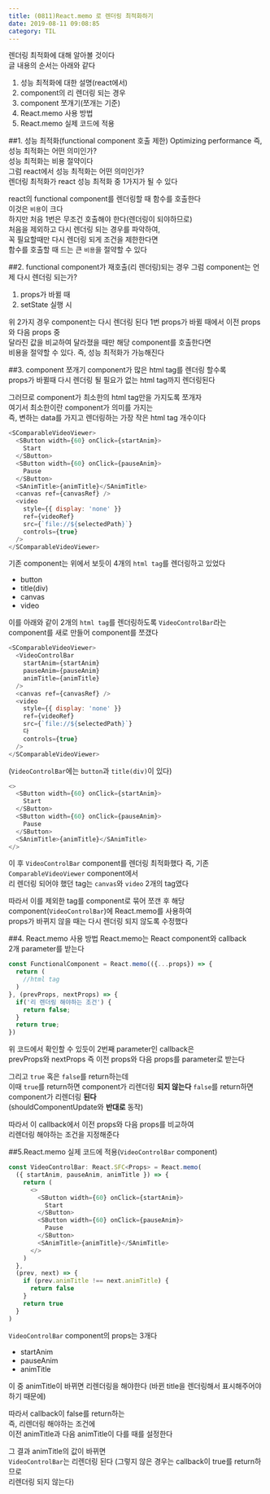 ```yaml
---
title: (0811)React.memo 로 렌더링 최적화하기
date: 2019-08-11 09:08:85
category: TIL
---
```


렌더링 최적화에 대해 알아볼 것이다  
글 내용의 순서는 아래와 같다

1. 성능 최적화에 대한 설명(react에서)
2. component의 리 렌더링 되는 경우
3. component 쪼개기(쪼개는 기준)
4. React.memo 사용 방법
5. React.memo 실제 코드에 적용

##1. 성능 최적화(functional component 호출 제한)
Optimizing performance 즉, 성능 최적화는 어떤 의미인가?  
성능 최적화는 비용 절약이다  
그럼 react에서 성능 최적화는 어떤 의미인가?  
렌더링 최적화가 react 성능 최적화 중 1가지가 될 수 있다

react의 functional component를 렌더링할 때 함수를 호출한다  
이것은 `비용`이 크다  
하지만 처음 1번은 무조건 호출해야 한다(렌더링이 되야하므로)  
처음을 제외하고 다시 렌더링 되는 경우를 파악하여,  
꼭 필요할때만 다시 렌더링 되게 조건을 제한한다면  
함수를 호출할 때 드는 큰 `비용`을 절약할 수 있다

##2. functional component가 재호출(리 렌더링)되는 경우
그럼 component는 언제 다시 렌더링 되는가?

1. props가 바뀔 때
2. setState 실행 시

위 2가지 경우 component는 다시 렌더링 된다
1번 props가 바뀔 때에서 이전 props와 다음 props 중  
달라진 값을 비교하여 달라졌을 때만 해당 component를 호출한다면  
비용을 절약할 수 있다. 즉, 성능 최적화가 가능해진다

##3. component 쪼개기
component가 많은 html tag를 렌더링 할수록  
props가 바뀔때 다시 렌더링 될 필요가 없는 html tag까지 렌더링된다

그러므로 component가 최소한의 html tag만을 가지도록 쪼개자  
여기서 최소한이란 component가 의미를 가지는  
즉, 변하는 data를 가지고 렌더링하는 가장 작은 html tag 개수이다

```js
<SComparableVideoViewer>
  <SButton width={60} onClick={startAnim}>
    Start
  </SButton>
  <SButton width={60} onClick={pauseAnim}>
    Pause
  </SButton>
  <SAnimTitle>{animTitle}</SAnimTitle>
  <canvas ref={canvasRef} />
  <video
    style={{ display: 'none' }}
    ref={videoRef}
    src={`file://${selectedPath}`}
    controls={true}
  />
</SComparableVideoViewer>
```

기존 component는 위에서 보듯이 4개의 `html tag`를 렌더링하고 있었다

- button
- title(div)
- canvas
- video

이를 아래와 같이 2개의 `html tag`를 렌더링하도록
`VideoControlBar`라는 component를 새로 만들어 component를 쪼갰다

```js
<SComparableVideoViewer>
  <VideoControlBar
    startAnim={startAnim}
    pauseAnim={pauseAnim}
    animTitle={animTitle}
  />
  <canvas ref={canvasRef} />
  <video
    style={{ display: 'none' }}
    ref={videoRef}
    src={`file://${selectedPath}`}
    다
    controls={true}
  />
</SComparableVideoViewer>
```

(`VideoControlBar`에는 `button`과 `title(div)`이 있다)

```js
<>
  <SButton width={60} onClick={startAnim}>
    Start
  </SButton>
  <SButton width={60} onClick={pauseAnim}>
    Pause
  </SButton>
  <SAnimTitle>{animTitle}</SAnimTitle>
</>
```

이 후 `VideoControlBar` component를 렌더링 최적화했다
즉, 기존 `ComparableVideoViewer` component에서  
리 렌더링 되어야 했던 tag는 `canvas`와 `video` 2개의 tag였다

따라서 이를 제외한 tag를 component로 묶어 쪼갠 후
해당 component(`VideoControlBar`)에 React.memo를 사용하여  
props가 바뀌지 않을 때는 다시 렌더링 되지 않도록 수정했다

##4. React.memo 사용 방법
React.memo는 React component와 callback  
2개 parameter를 받는다

```js
const FunctionalComponent = React.memo(({...props}) => {
  return (
    //html tag
  )
}, (prevProps, nextProps) => {
  if('리 렌더링 해야하는 조건') {
    return false;
  }
  return true;
})
```

위 코드에서 확인할 수 있듯이 2번째 parameter인 callback은  
prevProps와 nextProps 즉 이전 props와 다음 props를 parameter로 받는다

그리고 `true` 혹은 `false`를 return하는데  
이때 `true`를 return하면 component가 리렌더링 **되지 않는다**
`false`를 return하면 component가 리렌더링 **된다**  
(shouldComponentUpdate와 **반대로** 동작)

따라서 이 callback에서 이전 props와 다음 props를 비교하여  
리렌더링 해야하는 조건을 지정해준다

##5.React.memo 실제 코드에 적용(`VideoControlBar` component)

```js
const VideoControlBar: React.SFC<Props> = React.memo(
  ({ startAnim, pauseAnim, animTitle }) => {
    return (
      <>
        <SButton width={60} onClick={startAnim}>
          Start
        </SButton>
        <SButton width={60} onClick={pauseAnim}>
          Pause
        </SButton>
        <SAnimTitle>{animTitle}</SAnimTitle>
      </>
    )
  },
  (prev, next) => {
    if (prev.animTitle !== next.animTitle) {
      return false
    }
    return true
  }
)
```

`VideoControlBar` component의 props는 3개다

- startAnim
- pauseAnim
- animTitle

이 중 animTitle이 바뀌면 리렌더링을 해야한다
(바뀐 title을 렌더링해서 표시해주어야 하기 때문에)

따라서 callback이 false를 return하는  
즉, 리렌더링 해야하는 조건에  
이전 animTitle과 다음 animTitle이 다를 때를 설정한다

그 결과 animTitle의 값이 바뀌면  
`VideoControlBar`는 리렌더링 된다
(그렇지 않은 경우는 callback이 true를 return하므로  
리렌더링 되지 않는다)
